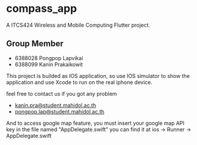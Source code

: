 # compass_app

A ITCS424 Wireless and Mobile Computing Flutter project.

## Group Member

- 6388028 Pongpop Lapvikai
- 6388099 Kanin Prakaikowit

This project is builded as IOS application, so use IOS simulator to show the application and use Xcode to run on the real iphone device.

feel free to contact us if you got any problem
- kanin.pra@student.mahidol.ac.th
- pongpop.lap@student.mahidol.ac.th

And to access google map feature, you must insert your google map API key in the file named "AppDelegate.swift"
you can find it at ios -> Runner -> AppDelegate.swift
